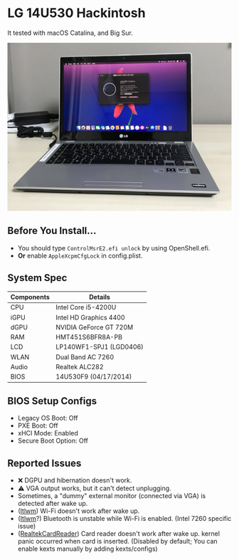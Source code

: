 # LG 14U530 Hackintosh
It tested with macOS Catalina, and Big Sur.

![](Image.jpeg)

## Before You Install...
- You should type `ControlMsrE2.efi unlock` by using OpenShell.efi.
- __Or__ enable `AppleXcpmCfgLock` in config.plist.

## System Spec
| Components | Details |
| - | - |
| CPU | Intel Core i5-4200U |
| iGPU | Intel HD Graphics 4400 |
| dGPU | NVIDIA GeForce GT 720M |
| RAM | HMT451S6BFR8A-PB |
| LCD | LP140WF1-SPJ1 (LGD0406) |
| WLAN | Dual Band AC 7260 |
| Audio | Realtek ALC282 |
| BIOS | 14U530F9 (04/17/2014) |

## BIOS Setup Configs
- Legacy OS Boot: Off
- PXE Boot: Off
- xHCI Mode: Enabled
- Secure Boot Option: Off

## Reported Issues
- ❌ DGPU and hibernation doesn't work.
- ⚠️ VGA output works, but it can't detect unplugging.
- Sometimes, a "dummy" external monitor (connected via VGA) is detected after wake up.
- ([Itlwm](https://github.com/OpenIntelWireless/itlwm)) Wi-Fi doesn't work after wake up.
- ([Itlwm](https://github.com/OpenIntelWireless/itlwm)?) Bluetooth is unstable while Wi-Fi is enabled. (Intel 7260 specific issue)
- ([RealtekCardReader](https://github.com/0xFireWolf/RealtekCardReader)) Card reader doesn't work after wake up. kernel panic occurred when card is inserted. (Disabled by default; You can enable kexts manually by adding kexts/configs)
